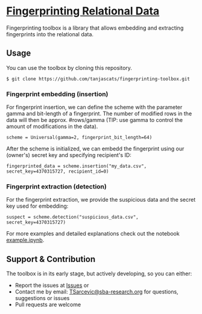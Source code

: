 # [Fingerprinting Relational Data](https://www.google.com/maps/@43.7032839,15.726723,623m/data=!3m1!1e3)
Fingerprinting toolbox is a library that allows embedding and extracting fingerprints into the relational data.

## Usage
You can use the toolbox by cloning this repository.
```
$ git clone https://github.com/tanjascats/fingerprinting-toolbox.git
```
### Fingerprint embedding (insertion)
For fingerprint insertion, we can define the scheme with the parameter gamma and bit-length of a fingerprint. The number of modified rows in the data will then be approx. #rows/gamma (TIP: use gamma to control the amount of modifications in the data). 

```
scheme = Universal(gamma=2, fingerprint_bit_length=64)
```

After the scheme is initialized, we can embedd the fingerprint using our (owner's) secret key and specifying recipient's ID: 

```
fingerprinted_data = scheme.insertion("my_data.csv", secret_key=4370315727, recipient_id=0)
```

### Fingerprint extraction (detection)
For the fingerprint extraction, we provide the suspicious data and the secret key used for embedding:

```
suspect = scheme.detection("suspicious_data.csv", secret_key=4370315727)
```


For more examples and detailed explanations check out the notebook [example.ipynb](https://github.com/tanjascats/fingerprinting-toolbox/blob/master/example.ipynb).
 
## Support & Contribution
The toolbox is in its early stage, but actively developing, so you can either:
- Report the issues at [Issues](https://github.com/tanjascats/fingerprinting-toolbox/issues) or
- Contact me by email: TSarcevic@sba-research.org for questions, suggestions or issues
- Pull requests are welcome
